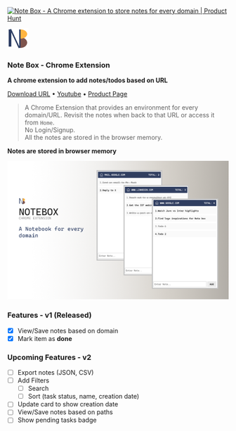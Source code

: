 <a href="https://www.producthunt.com/posts/note-box?utm_source=badge-featured&utm_medium=badge&utm_souce=badge-note-box" target="_blank"><img src="https://api.producthunt.com/widgets/embed-image/v1/featured.svg?post_id=285333&theme=light" alt="Note Box - A Chrome extension to store notes for every domain | Product Hunt" style="width: 250px; height: 54px;" width="250" height="54" /></a>

![Alt](app/icons/icon48.png)

### Note Box - Chrome Extension
**A chrome extension to add notes/todos based on URL**

[Download URL](https://chrome.google.com/webstore/detail/note-box/mbbajjgefpenmkkhcnmmnoodlbcbfnmp) • [Youtube](https://youtu.be/fX3IKhiEz1s) • [Product Page](https://www.codedrops.tech/products/note-box)

> A Chrome Extension that provides an environment for every domain/URL. Revisit the notes when back to that URL or access it from `Home`.
<br/> No Login/Signup. <br/>All the notes are stored in the browser memory.

**Notes are stored in browser memory** 

![Alt](assets/Banner-600x400.png)

### Features - v1 (Released)
- [x] View/Save notes based on domain
- [x] Mark item as **done**

### Upcoming Features - v2
- [ ] Export notes (JSON, CSV)
- [ ] Add Filters
  - [ ] Search
  - [ ] Sort (task status, name, creation date)
- [ ] Update card to show creation date
- [ ] View/Save notes based on paths
- [ ] Show pending tasks badge
